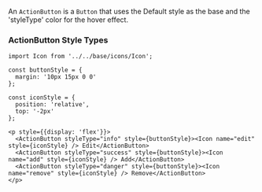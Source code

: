 An `ActionButton` is a `Button` that uses the Default style as the base and the 'styleType' color for the hover effect.

### ActionButton Style Types

```
import Icon from '../../base/icons/Icon';

const buttonStyle = {
  margin: '10px 15px 0 0'
};

const iconStyle = {
  position: 'relative',
  top: '-2px'
};

<p style={{display: 'flex'}}>
  <ActionButton styleType="info" style={buttonStyle}><Icon name="edit" style={iconStyle} /> Edit</ActionButton>
  <ActionButton styleType="success" style={buttonStyle}><Icon name="add" style={iconStyle} /> Add</ActionButton>
  <ActionButton styleType="danger" style={buttonStyle}><Icon name="remove" style={iconStyle} /> Remove</ActionButton>
</p>
```
